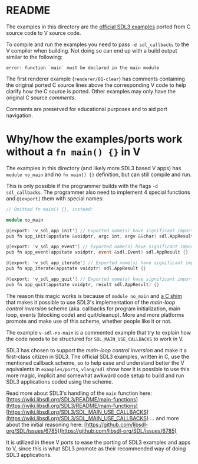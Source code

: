 # README

The examples in this directory are the [official SDL3 examples](https://examples.libsdl.org/SDL3/)
ported from C source code to V source code.

To compile and run the examples you need to pass `-d sdl_callbacks` to
the V compiler when building. Not doing so can end up with a build output similar to the
following:
```
error: function `main` must be declared in the main module
```
The first renderer example (`renderer/01-clear`) has comments containing the original ported C source lines
above the corresponding V code to help clarify how the C source is ported.
Other examples may only have the original C source *comments*.

Comments are preserved for educational purposes and to aid port navigation.

# Why/how the examples/ports work without a `fn main() {}` in V

The examples in this directory (and likely more SDL3 based V apps)
has `module no_main` and no `fn main() {}` definition, but can still compile and run.

This is only possible if the programmer builds with the flags `-d sdl_callbacks`.
The programmer also need to implement 4 special functions and `@[export]` them with special names:

```v
// Omitted fn main() {}, instead:

module no_main

@[export: 'v_sdl_app_init'] // Exported name(s) have significant importance
pub fn app_init(appstate &voidptr, argc int, argv &&char) sdl.AppResult {}

@[export: 'v_sdl_app_event'] // Exported name(s) have significant importance
pub fn app_event(appstate voidptr, event &sdl.Event) sdl.AppResult {}

@[export: 'v_sdl_app_iterate'] // Exported name(s) have significant importance
pub fn app_iterate(appstate voidptr) sdl.AppResult {}

@[export: 'v_sdl_app_quit'] // Exported name(s) have significant importance
pub fn app_quit(appstate voidptr, result sdl.AppResult) {}
```

The reason this magic works is because of `module no_main` and [a C shim](https://github.com/vlang/sdl/blob/3.2.0/c/sdl_main_use_callbacks_shim.h)
that makes it possible to use SDL3's implementation of the *main-loop control inversion* scheme
(aka. callbacks for program initialization, main loop, events (blocking code) and quit/cleanup).
More and more platforms promote and make use of this scheme, whether people like it or not.

The example `v-sdl-no-main` is a commented example that try to explain how the code
needs to be structured for `SDL_MAIN_USE_CALLBACKS` to work in V.

SDL3 has chosen to support the *main-loop control inversion* and make it
a first-class citizen in SDL3. The official SDL3 examples, written in C,
use the mentioned callback scheme, so to help ease and understand better the
V equivalents in `examples/ports`, `vlang/sdl` show how it is possible
to use this more magic, implicit and somewhat awkward code setup to build
and run SDL3 applications coded using the scheme.

Read more about SDL3's handling of the `main` function here:
[https://wiki.libsdl.org/SDL3/README/main-functions](https://wiki.libsdl.org/SDL3/README/main-functions)
[https://wiki.libsdl.org/SDL3/SDL_MAIN_USE_CALLBACKS](https://wiki.libsdl.org/SDL3/SDL_MAIN_USE_CALLBACKS)
... and more about the initial reasoning here:
[https://github.com/libsdl-org/SDL/issues/6785](https://github.com/libsdl-org/SDL/issues/6785)

It is utilized in these V ports to ease the porting of SDL3 examples
and apps to V, since this is what SDL3 promote as their
recommended way of doing SDL3 applications.

